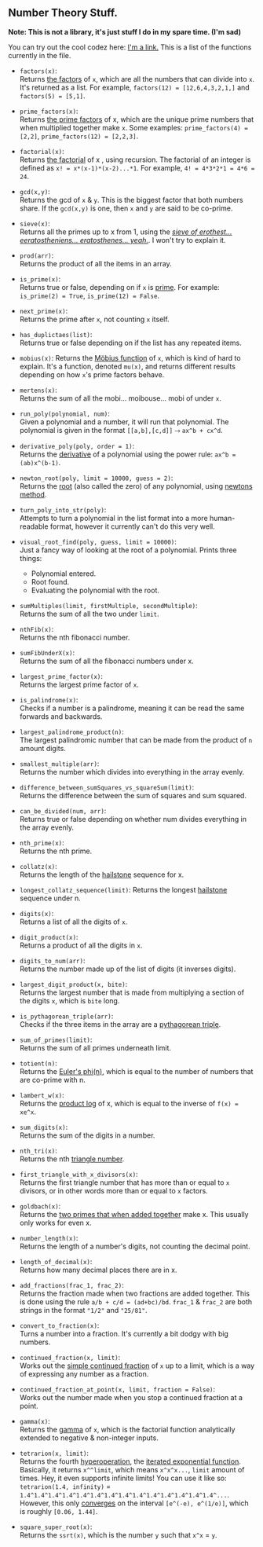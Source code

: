 ## Number Theory Stuff.

__Note: This is not a library, it's just stuff I do in my spare time. (I'm sad)__

You can try out the cool codez here: [I'm a link.](https://repl.it/FlFv/0)
This is a list of the functions currently in the file.

- `factors(x)`:<br>
Returns [the factors](http://mathworld.wolfram.com/Factor.html) of `x`, which are all the numbers that can divide into `x`. It's returned as a list. For example, `factors(12) = [12,6,4,3,2,1,]` and `factors(5) = [5,1]`.

- `prime_factors(x)`:<br>
Returns [the prime factors](http://mathworld.wolfram.com/PrimeFactorization.html) of x, which are the unique prime numbers that when multiplied together make `x`. Some examples: `prime_factors(4) = [2,2]`, `prime_factors(12) = [2,2,3]`.


- `factorial(x)`:<br>
Returns [the factorial](http://mathworld.wolfram.com/Factorial.html) of x , using recursion. The factorial of an integer is defined as `x! = x*(x-1)*(x-2)...*1`. For example, `4! = 4*3*2*1 = 4*6 = 24`.

- `gcd(x,y)`:<br>
Returns the gcd of `x` & `y`. This is the biggest factor that both numbers share. If the `gcd(x,y)` is one, then `x` and `y` are said to be co-prime.

- `sieve(x)`:<br>
Returns all the primes up to x from 1, using the [*sieve of erothest... eeratostheniens... eratosthenes... yeah.*](http://mathworld.wolfram.com/SieveofEratosthenes.html). I won't try to explain it.

- `prod(arr)`:<br>
Returns the product of all the items in an array.

- `is_prime(x)`:<br>
Returns true or false, depending on if `x` is [prime](http://mathworld.wolfram.com/PrimeNumber.html). For example: `is_prime(2) = True`, `is_prime(12) = False`.

- `next_prime(x)`:<br>
Returns the prime after `x`, not counting `x` itself.

- `has_duplictaes(list)`:<br>
Returns true or false depending on if the list has any repeated items.

- `mobius(x)`:
Returns the [Möbius function](http://mathworld.wolfram.com/MoebiusFunction.html) of `x`, which is kind of hard to explain. It's a function, denoted `mu(x)`, and returns different results depending on how `x`'s prime factors behave.

- `mertens(x)`:<br>
Returns the sum of all the mobi... moibouse... mobi of under `x`.

- `run_poly(polynomial, num)`:<br>
Given a polynomial and a number, it will run that polynomial. The polynomial is given in the format `[[a,b],[c,d]]` ⤑ `ax^b + cx^d`.

- `derivative_poly(poly, order = 1)`:<br>
Returns the [derivative](http://mathworld.wolfram.com/Derivative.html) of a polynomial using the power rule: `ax^b = (ab)x^(b-1)`.

- `newton_root(poly, limit = 10000, guess = 2)`:<br>
Returns the [root](http://mathworld.wolfram.com/Root.html) (also called the zero) of any polynomial, using [newtons method](http://mathworld.wolfram.com/NewtonsMethod.html).

- `turn_poly_into_str(poly)`:<br>
Attempts to turn a polynomial in the list format into a more human-readable format, however it currently can't do this very well.

- `visual_root_find(poly, guess, limit = 10000)`:<br>
Just a fancy way of looking at the root of a polynomial. Prints three things:

  - Polynomial entered.
  - Root found.
  - Evaluating the polynomial with the root.


- `sumMultiples(limit, firstMultiple, secondMultiple)`:<br> Returns the sum of all the two under `limit`.

- `nthFib(x)`:<br>
Returns the nth fibonacci number.

- `sumFibUnderX(x)`:<br>
Returns the sum of all the fibonacci numbers under x.

- `largest_prime_factor(x)`:<br>
Returns the largest prime factor of `x`.

- `is_palindrome(x)`:<br>
Checks if a number is a palindrome, meaning it can be read the same forwards and backwards.

- `largest_palindrome_product(n)`:<br>
The largest palindromic number that can be made from the product of `n` amount digits.

- `smallest_multiple(arr)`:<br>
Returns the number which divides into everything in the array evenly.

- `difference_between_sumSquares_vs_squareSum(limit)`:<br> Returns the difference between the sum of squares and sum squared.

- `can_be_divided(num, arr)`:<br>
Returns true or false depending on whether num divides everything in the array evenly.

- `nth_prime(x)`:<br>
Returns the nth prime.

- `collatz(x)`:<br>
Returns the length of the [hailstone](http://mathworld.wolfram.com/CollatzProblem.html) sequence for x.

- `longest_collatz_sequence(limit)`: Returns the longest [hailstone](http://mathworld.wolfram.com/CollatzProblem.html) sequence under n.

- `digits(x)`:<br>
Returns a list of all the digits of `x`.

- `digit_product(x)`:<br>
Returns a product of all the digits in `x`.

- `digits_to_num(arr)`:<br>
Returns the number made up of the list of digits (it inverses digits).

- `largest_digit_product(x, bite)`:<br>
Returns the largest number that is made from multiplying a section of the digits `x`, which is `bite` long.

- `is_pythagorean_triple(arr)`:<br>
Checks if the three items in the array are a [pythagorean triple](http://mathworld.wolfram.com/PythagoreanTriple.html).

- `sum_of_primes(limit)`:<br>
Returns the sum of all primes underneath limit.

- `totient(n)`:<br>
Returns the [Euler's phi(n)](http://mathworld.wolfram.com/TotientFunction.html), which is equal to the number of numbers that are co-prime with n.

- `lambert_w(x)`:<br>
Returns the [product log](http://mathworld.wolfram.com/LambertW-Function.html) of x, which is equal to the inverse of `f(x) = xe^x`.

- `sum_digits(x)`:<br>
Returns the sum of the digits in a number.

- `nth_tri(x)`:<br>
Returns the nth [triangle number](http://mathworld.wolfram.com/TriangularNumber.html).

- `first_triangle_with_x_divisors(x)`:<br>
Returns the first triangle number that has more than or equal to `x` divisors, or in other words more than or equal to `x` factors.

- `goldbach(x)`:<br>
Returns the [two primes that when added together](http://mathworld.wolfram.com/GoldbachConjecture.html) make x. This usually only works for even x.

- `number_length(x)`:<br>
Returns the length of a number's digits, not counting the decimal point.

- `length_of_decimal(x)`:<br>
Returns how many decimal places there are in x.

- `add_fractions(frac_1, frac_2)`:<br>
Returns the fraction made when two fractions are added together. This is done using the rule `a/b + c/d = (ad+bc)/bd`. `frac_1` & `frac_2` are both strings in the format `"1/2"` and `"25/81"`.

- `convert_to_fraction(x)`:<br>
Turns a number into a fraction. It's currently a bit dodgy with big numbers.

- `continued_fraction(x, limit)`:<br>
Works out the [simple continued fraction](http://mathworld.wolfram.com/SimpleContinuedFraction.html) of `x` up to a limit, which is a way of expressing any number as a fraction.

- `continued_fraction_at_point(x, limit, fraction = False)`:<br>
Works out the number made when you stop a continued fraction at a point.

- `gamma(x)`:<br>
Returns the [gamma](http://mathworld.wolfram.com/GammaFunction.html) of `x`, which is the factorial function analytically extended to negative & non-integer inputs.

- `tetrarion(x, limit)`:<br>
Returns the fourth [hyperoperation](https://en.m.wikipedia.org/wiki/Hyperoperation), the [iterated exponential function](https://en.m.wikipedia.org/wiki/Tetration). Basically, it returns `x^^limit`, which means `x^x^x...`, `limit` amount of times. Hey, it even supports infinite limits! You can use it like so: `tetrarion(1.4, infinity)` = `1.4^1.4^1.4^1.4^1.4^1.4^1.4^1.4^1.4^1.4^1.4^1.4^1.4^1.4^...`. However, this only [converges](https://en.m.wikipedia.org/wiki/Limit_(mathematics)) on the interval `[e^(-e), e^(1/e)]`, which is roughly `[0.06, 1.44]`.

- `square_super_root(x)`:<br>
Returns the `ssrt(x)`, which is the number `y` such that `x^x` = `y`.
